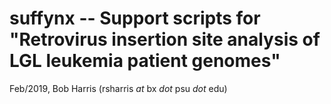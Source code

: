 suffynx -- Support scripts for "Retrovirus insertion site analysis of LGL leukemia patient genomes"
==============================================
Feb/2019, Bob Harris (rsharris *at* bx *dot* psu *dot* edu)

